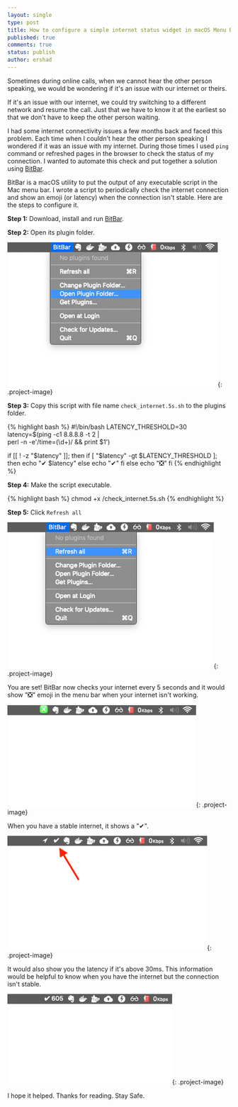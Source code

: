 ```yaml
---
layout: single
type: post
title: How to configure a simple internet status widget in macOS Menu Bar
published: true
comments: true
status: publish
author: ershad
---
```

Sometimes during online calls, when we cannot hear the other person speaking, we would be wondering if it's an issue with our internet or theirs.

If it's an issue with our internet, we could try switching to a different network and resume the call. Just that we have to know it at the earliest so that we don't have to keep the other person waiting.

I had some internet connectivity issues a few months back and faced this problem. Each time when I couldn't hear the other person speaking I wondered if it was an issue with my internet. During those times I used `ping` command or refreshed pages in the browser to check the status of my connection. I wanted to automate this check and put together a solution using [BitBar](https://getbitbar.com).

BitBar is a macOS utility to put the output of any executable script in the Mac menu bar. I wrote a script to periodically check the internet connection and show an emoji (or latency) when the connection isn't stable. Here are the steps to configure it.

**Step 1:** Download, install and run [BitBar](https://getbitbar.com).

**Step 2:** Open its plugin folder.

![BitBar plugin directory](/assets/images/bitbar_plugin_dir.png){: .project-image}

**Step 3:** Copy this script with file name `check_internet.5s.sh` to the plugins folder.


{% highlight bash %}
#!/bin/bash
LATENCY_THRESHOLD=30
latency=$(ping -c1 8.8.8.8 -t 2 | \
    perl -n -e'/time=(\d+)/ && print $1')

if [[ ! -z "$latency" ]]; then
  if [ "$latency" -gt $LATENCY_THRESHOLD ]; then
    echo "✔︎ $latency"
  else
    echo "✔︎"
  fi
else
  echo "❎"
fi
{% endhighlight %}

**Step 4:** Make the script executable.

{% highlight bash %}
chmod +x <path to>/check_internet.5s.sh
{% endhighlight %}

**Step 5:** Click `Refresh all`

![BitBar Refresh all](/assets/images/bitbar_refresh_all.png){: .project-image}

You are set! BitBar now checks your internet every 5 seconds and it would show "❎" emoji in the menu bar when your internet isn't working.


![BitBar not connected](/assets/images/bitbar_not_connected.png){: .project-image}

When you have a stable internet, it shows a "✔︎".

![BitBar connected](/assets/images/bitbar_connected.png){: .project-image}

It would also show you the latency if it's above 30ms. This information would be helpful to know when you have the internet but the connection isn't stable.


![BitBar not connected](/assets/images/bitbar_high_latency.png){: .project-image}

I hope it helped. Thanks for reading. Stay Safe.
